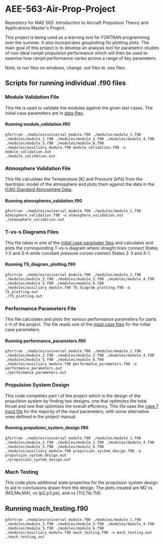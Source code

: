 # AEE-563-Air-Prop-Project
Repository for MAE 563: Introduction to Aircraft Propulsion Theory and Applications Master's Project.

This project is being used as a learning tool for FORTRAN programming over the summer. It also incorporates gnuplotting for plotting plots. The main goal of this project is to develop an analysis tool for parametric studies of non-ideal ramjet propulsion performance which will then be used to examine how ramjet performance varies across a range of key parameters.

Note, to run files on windows, change .out files to .exe files.

## Scripts for running individual .f90 files

### Module Validation File
This file is used to validate the modules against the given test cases. The initial case parameters are in [data files](data_files).

#### Running module_validation.f90
```
gfortran ./modules/universal_module.f90 ./modules/module_1.f90 ./modules/module_2.f90 ./modules/module_3.f90 ./modules/module_4.f90 ./modules/module_5.f90 ./modules/module_6.f90 ./modules/auxiliary_module.f90 module_validation.f90 -o module_validation.out
./module_validation.out
```

### Atmosphere Validation File
This file calculates the Temperature \[K\] and Pressure \[kPa\] from the Isentropic model of the atmosphere and plots them against the data in the [ICAO Standard Atmosphere Data](atmosphere_validation_files/ICAO_Standard_Atmosphere_English_units.csv).

#### Running atmospheres_validation.f90
```
gfortran ./modules/universal_module.f90 ./modules/module_1.f90 atmosphere_validation.f90 -o atmosphere_validation.out
./atmosphere_validation.out
```
### T-vs-s Diagrams Files
This file takes in one of the [initial case parameter files](data_files) and calculates and plots the corresponding T-vs-s diagram where straight lines connect States 1-2 and 3-4 while constant pressure curves connect States 2-3 and 4-1.

#### Running TS_diagram_plotting.f90
```
gfortran ./modules/universal_module.f90 ./modules/module_1.f90 ./modules/module_2.f90 ./modules/module_3.f90 ./modules/module_4.f90 ./modules/module_5.f90 ./modules/module_6.f90 ./modules/auxiliary_module.f90 TS_diagram_plotting.f90 -o TS_plotting.out
./TS_plotting.out
```

### Performance Parameters File
This file calculates and plots the various performance parameters for parts c-h of the project. The file reads one of the [input case files](data_files) for the initial case parameters.

#### Running performance_parameters.f90
```
gfortran ./modules/universal_module.f90 ./modules/module_1.f90 ./modules/module_2.f90 ./modules/module_3.f90 ./modules/module_4.f90 ./modules/module_5.f90 ./modules/module_6.f90 ./modules/auxiliary_module.f90 performance_parameters.f90 -o performance_parameters.out
./performance_parameters.out
```

### Propulsion System Design
This code completes part I of the project which is the design of the propulsion system by finding two designs, one that optimizes the total thrust and one that optimizes the overall efficiency. This file uses the [case 7 input file](data_files/input_variables_case7.csv) for the majority of the input parameters, with some alternative ones defined in the project manual.

#### Running propulsion_system_design.f90
```
gfortran ./modules/universal_module.f90 ./modules/module_1.f90 ./modules/module_2.f90 ./modules/module_3.f90 ./modules/module_4.f90 ./modules/module_5.f90 ./modules/module_6.f90 ./modules/auxiliary_module.f90 propulsion_system_design.f90 -o propulsion_system_design.out
./propulsion_system_design.out
```
### Mach Testing
This code plots additional state properties for the propulsion system design to aid in conclusions drawn from the design. The plots created are M2 vs (M3,Me,M4), vs (p2,p3,pe), and vs (Tt3,Tte,Tt4).

## Running mach_testing.f90
```
gfortran ./modules/universal_module.f90 ./modules/module_1.f90 ./modules/module_2.f90 ./modules/module_3.f90 ./modules/module_4.f90 ./modules/module_5.f90 ./modules/module_6.f90 ./modules/auxiliary_module.f90 mach_testing.f90 -o mach_testing.out
./mach_testing.out
```